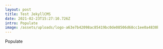 ```yaml
---
layout: post
title: Test JekyllCMS
date: 2021-02-23T15:27:10.726Z
intro: Populate
image: /assets/uploads/logo-a63e7b42098ac85419bc0de08506d68cc1ee0a4830bea8ae85f349483924f5c7.png
---
```

Populate